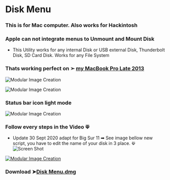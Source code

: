 # Disk Menu

### This is for Mac computer. Also works for Hackintosh
### Apple can not integrate menus to Unmount and Mount Disk
- This Utility works for any internal Disk or USB external Disk, Thunderbolt Disk, SD Card Disk.
Works for any File System

### Thats working perfect on ➣ [my MacBook Pro Late 2013](https://support.apple.com/kb/SP691?viewlocale=en_US&locale=fr_CA) 

![Modular Image Creation](https://i25.servimg.com/u/f25/18/50/18/69/screen88.png)

![Modular Image Creation](https://i25.servimg.com/u/f25/18/50/18/69/screen90.png)

### Status bar icon light mode

![Modular Image Creation](https://i25.servimg.com/u/f25/18/50/18/69/screen91.png)

### Follow every steps in the Video ⟱

- Update 30 Sept 2020 adapt for Big Sur 11 ➡︎ See image bellow new script, you have to edit the name of your disk in 3 place.
⟱
![Screen Shot ](https://user-images.githubusercontent.com/6248794/94745307-6ad7fa80-0348-11eb-8b5f-56d30e9d9b42.png)

                       
[![Modular Image Creation](https://i25.servimg.com/u/f25/18/50/18/69/video10.png)](https://youtu.be/BpBTRHob848)

### Download ➤[Disk Menu.dmg](https://github.com/chris1111/Disk-Menu/releases/V2)
